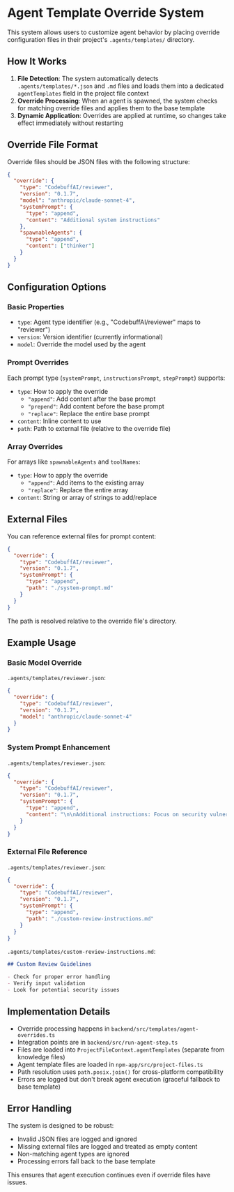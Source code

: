 # Agent Template Override System

This system allows users to customize agent behavior by placing override configuration files in their project's `.agents/templates/` directory.

## How It Works

1. **File Detection**: The system automatically detects `.agents/templates/*.json` and `.md` files and loads them into a dedicated `agentTemplates` field in the project file context
2. **Override Processing**: When an agent is spawned, the system checks for matching override files and applies them to the base template
3. **Dynamic Application**: Overrides are applied at runtime, so changes take effect immediately without restarting

## Override File Format

Override files should be JSON files with the following structure:

```json
{
  "override": {
    "type": "CodebuffAI/reviewer",
    "version": "0.1.7",
    "model": "anthropic/claude-sonnet-4",
    "systemPrompt": {
      "type": "append",
      "content": "Additional system instructions"
    },
    "spawnableAgents": {
      "type": "append",
      "content": ["thinker"]
    }
  }
}
```

## Configuration Options

### Basic Properties

- `type`: Agent type identifier (e.g., "CodebuffAI/reviewer" maps to "reviewer")
- `version`: Version identifier (currently informational)
- `model`: Override the model used by the agent

### Prompt Overrides

Each prompt type (`systemPrompt`, `instructionsPrompt`, `stepPrompt`) supports:

- `type`: How to apply the override
  - `"append"`: Add content after the base prompt
  - `"prepend"`: Add content before the base prompt
  - `"replace"`: Replace the entire base prompt
- `content`: Inline content to use
- `path`: Path to external file (relative to the override file)

### Array Overrides

For arrays like `spawnableAgents` and `toolNames`:

- `type`: How to apply the override
  - `"append"`: Add items to the existing array
  - `"replace"`: Replace the entire array
- `content`: String or array of strings to add/replace

## External Files

You can reference external files for prompt content:

```json
{
  "override": {
    "type": "CodebuffAI/reviewer",
    "version": "0.1.7",
    "systemPrompt": {
      "type": "append",
      "path": "./system-prompt.md"
    }
  }
}
```

The path is resolved relative to the override file's directory.

## Example Usage

### Basic Model Override

`.agents/templates/reviewer.json`:

```json
{
  "override": {
    "type": "CodebuffAI/reviewer",
    "version": "0.1.7",
    "model": "anthropic/claude-sonnet-4"
  }
}
```

### System Prompt Enhancement

`.agents/templates/reviewer.json`:

```json
{
  "override": {
    "type": "CodebuffAI/reviewer",
    "version": "0.1.7",
    "systemPrompt": {
      "type": "append",
      "content": "\n\nAdditional instructions: Focus on security vulnerabilities and performance issues."
    }
  }
}
```

### External File Reference

`.agents/templates/reviewer.json`:

```json
{
  "override": {
    "type": "CodebuffAI/reviewer",
    "version": "0.1.7",
    "systemPrompt": {
      "type": "append",
      "path": "./custom-review-instructions.md"
    }
  }
}
```

`.agents/templates/custom-review-instructions.md`:

```markdown
## Custom Review Guidelines

- Check for proper error handling
- Verify input validation
- Look for potential security issues
```

## Implementation Details

- Override processing happens in `backend/src/templates/agent-overrides.ts`
- Integration points are in `backend/src/run-agent-step.ts`
- Files are loaded into `ProjectFileContext.agentTemplates` (separate from knowledge files)
- Agent template files are loaded in `npm-app/src/project-files.ts`
- Path resolution uses `path.posix.join()` for cross-platform compatibility
- Errors are logged but don't break agent execution (graceful fallback to base template)

## Error Handling

The system is designed to be robust:

- Invalid JSON files are logged and ignored
- Missing external files are logged and treated as empty content
- Non-matching agent types are ignored
- Processing errors fall back to the base template

This ensures that agent execution continues even if override files have issues.
